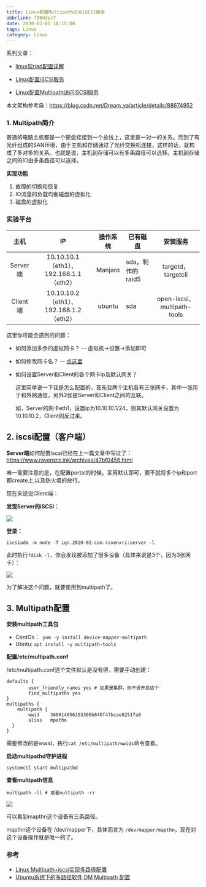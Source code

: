 ```yaml
---
title: Linux配置Multipath访问iSCSI服务
abbrlink: f30ddec7
date: 2020-03-05 18:15:00
tags: Linux
category: Linux
---
```


系列文章：

- [linux软riad配置详解](https://www.ravenxrz.ink/archives/b85e04d0.html)

- [Linux配置iSCSI服务](https://www.ravenxrz.ink/archives/e7c30e88.html)
- [Linux配置Multipath访问iSCSI服务](https://www.ravenxrz.ink/archives/f30ddec7.html)

本文架构参考自：https://blog.csdn.net/Dream_ya/article/details/88674952

### 1. Multipath简介

普通的电脑主机都是一个硬盘挂接到一个总线上，这里是一对一的关系。而到了有光纤组成的SAN环境，由于主机和存储通过了光纤交换机连接，这样的话，就构成了多对多的关系。也就是说，主机到存储可以有多条路径可以选择。主机到存储之间的IO由多条路径可以选择。

**实现功能**

1. 故障的切换和恢复
2. IO流量的负载均衡磁盘的虚拟化
3. 磁盘的虚拟化

<!--more -->

### 实验平台

|   主机   |                   IP                    | 操作系统 | 已有磁盘         |          安装服务           |
| :------: | :-------------------------------------: | :------: | ---------------- | :-------------------------: |
| Server端 | 10.10.10.1（eth1）、192.168.1.1（eth2） | Manjaro  | sda，制作的raid5 |     targetd，targetcli      |
| Client端 | 10.10.10.2（eth1）、192.168.1.2（eth2） |  ubuntu  | sda              | open-iscsi、multipath-tools |

这里你可能会遇到的问题：

- 如何添加多余的虚拟网卡？ -- 虚拟机->设置->添加即可

- 如何修改网卡名？ -- [点这里](<https://www.ravenxrz.ink/archives/e7c30e88.html>)

- 如何设置Server和Client的各个网卡ip及默认网关？

  这里简单说一下我是怎么配置的，首先我两个主机各有三张网卡，其中一张用于和外网通信，另外2张是Server和Client之间的互联。

  如，Server的网卡eth1，设置ip为10.10.10.1/24，则其默认网关设置为10.10.10.2，Client则反过来。

## 2. iscsi配置（客户端）

**Server端**如何配置iscsi已经在上一篇文章中写过了：https://www.ravenxrz.ink/archives/47bf0456.html

唯一需要注意的是，在配置portal的时候，采用默认即可，要不就将多个ip和port都create上,以及防火墙的放行。

现在来说说Client端：

**发现Server的iSCSI：**

![](https://pic.downk.cc/item/5e60d4f898271cb2b8a9aef1.jpg)

**登录：**

```
iscsiadm -m node -T iqn.2020-02.com.ravenxrz:server -l 
```

此时执行`fdisk -l`，你会发现被添加了很多设备（具体来说是3个，因为3张网卡）：

![](https://pic.downk.cc/item/5e60d5c198271cb2b8aa1e8a.jpg)

为了解决这个问题，就要使用到multipath了。

## 3. Multipath配置

**安装multipath工具包**

- CentOs：` yum -y install device-mapper-multipath`
- Ubntu: `apt install -y multipath-tools` 

**配置/etc/multipath.conf**

/etc/multipath.conf这个文件默认是没有得，需要手动创建：

```
defaults {
        user_friendly_names yes	# 如果是集群，则不该开启这个
        find_multipaths yes
}
multipaths {
    multipath {
        wwid    360014056393309b846f47bcae82517a0
        alias   mpatho
  }
}
```

需要修改的是wwid，执行`cat /etc/multipath/wwids`命令查看。

**启动multipathd守护进程**

`systemctl start multipathd`

**查看multipath信息**

```shell
multipath -ll # 或者multipath -rr
```

![](https://pic.downk.cc/item/5e60db6a98271cb2b8adae36.jpg)

可以看到mapthn这个设备有三条路径。

mapthn这个设备在 /dev/mapper下，具体而言为 `/dev/mapper/mapthn`，现在对这个设备操作就是唯一的了。

### 参考

- [Linux Multipath+iscsi实现多路径配置](https://blog.csdn.net/Dream_ya/article/details/88674952)
- [Ubuntu系统下的多路径软件 DM Multipath 配置](https://www.cnblogs.com/pipci/p/9247858.html)